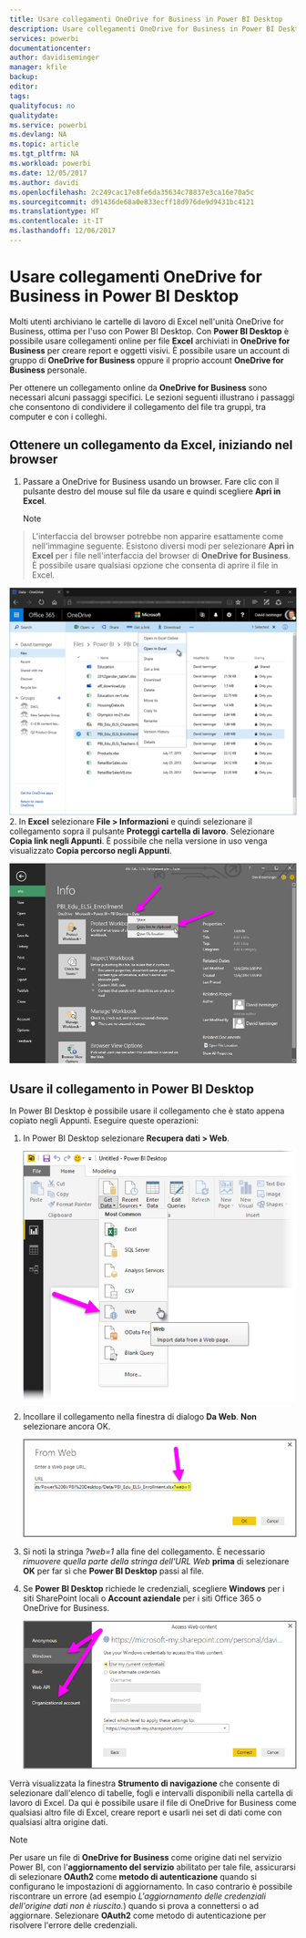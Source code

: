 ```yaml
---
title: Usare collegamenti OneDrive for Business in Power BI Desktop
description: Usare collegamenti OneDrive for Business in Power BI Desktop
services: powerbi
documentationcenter: 
author: davidiseminger
manager: kfile
backup: 
editor: 
tags: 
qualityfocus: no
qualitydate: 
ms.service: powerbi
ms.devlang: NA
ms.topic: article
ms.tgt_pltfrm: NA
ms.workload: powerbi
ms.date: 12/05/2017
ms.author: davidi
ms.openlocfilehash: 2c249cac17e8fe6da35634c78837e3ca16e70a5c
ms.sourcegitcommit: d91436de68a0e833ecff18d976de9d9431bc4121
ms.translationtype: HT
ms.contentlocale: it-IT
ms.lasthandoff: 12/06/2017
---
```

# <a name="use-onedrive-for-business-links-in-power-bi-desktop"></a>Usare collegamenti OneDrive for Business in Power BI Desktop
Molti utenti archiviano le cartelle di lavoro di Excel nell'unità OneDrive for Business, ottima per l'uso con Power BI Desktop. Con **Power BI Desktop** è possibile usare collegamenti online per file **Excel** archiviati in **OneDrive for Business** per creare report e oggetti visivi. È possibile usare un account di gruppo di **OneDrive for Business** oppure il proprio account **OneDrive for Business** personale.

Per ottenere un collegamento online da **OneDrive for Business** sono necessari alcuni passaggi specifici. Le sezioni seguenti illustrano i passaggi che consentono di condividere il collegamento del file tra gruppi, tra computer e con i colleghi.

## <a name="get-a-link-from-excel-starting-in-the-browser"></a>Ottenere un collegamento da Excel, iniziando nel browser
1. Passare a OneDrive for Business usando un browser. Fare clic con il pulsante destro del mouse sul file da usare e quindi scegliere **Apri in Excel**.
   
   > [!NOTE]
> L'interfaccia del browser potrebbe non apparire esattamente come nell'immagine seguente. Esistono diversi modi per selezionare **Apri in Excel** per i file nell'interfaccia del browser di **OneDrive for Business**. È possibile usare qualsiasi opzione che consenta di aprire il file in Excel.
   > 
   > 
   
   ![](media/desktop-use-onedrive-business-links/odb-links_02.png)
2. In **Excel** selezionare **File > Informazioni** e quindi selezionare il collegamento sopra il pulsante **Proteggi cartella di lavoro**. Selezionare **Copia link negli Appunti**. È possibile che nella versione in uso venga visualizzato **Copia percorso negli Appunti**.
   
   ![](media/desktop-use-onedrive-business-links/odb-links_03.png)

## <a name="use-the-link-in-power-bi-desktop"></a>Usare il collegamento in Power BI Desktop
In Power BI Desktop è possibile usare il collegamento che è stato appena copiato negli Appunti. Eseguire queste operazioni:

1. In Power BI Desktop selezionare **Recupera dati > Web**.
   
   ![](media/desktop-use-onedrive-business-links/odb-links_04.png)
2. Incollare il collegamento nella finestra di dialogo **Da Web**. **Non** selezionare ancora OK.
   
    ![](media/desktop-use-onedrive-business-links/odb-links_05.png)
3. Si noti la stringa *?web=1* alla fine del collegamento. È necessario *rimuovere quella parte della stringa dell'URL Web* **prima** di selezionare **OK** per far sì che **Power BI Desktop** passi al file.
4. Se **Power BI Desktop** richiede le credenziali, scegliere **Windows** per i siti SharePoint locali o **Account aziendale** per i siti Office 365 o OneDrive for Business.
   
   ![](media/desktop-use-onedrive-business-links/odb-links_06.png)

Verrà visualizzata la finestra **Strumento di navigazione** che consente di selezionare dall'elenco di tabelle, fogli e intervalli disponibili nella cartella di lavoro di Excel. Da qui è possibile usare il file di OneDrive for Business come qualsiasi altro file di Excel, creare report e usarli nei set di dati come con qualsiasi altra origine dati.

> [!NOTE]
> Per usare un file di **OneDrive for Business** come origine dati nel servizio Power BI, con l'**aggiornamento del servizio** abilitato per tale file, assicurarsi di selezionare **OAuth2** come **metodo di autenticazione** quando si configurano le impostazioni di aggiornamento. In caso contrario è possibile riscontrare un errore (ad esempio *L'aggiornamento delle credenziali dell'origine dati non è riuscito.*) quando si prova a connettersi o ad aggiornare. Selezionare **OAuth2** come metodo di autenticazione per risolvere l'errore delle credenziali.
> 
> 

